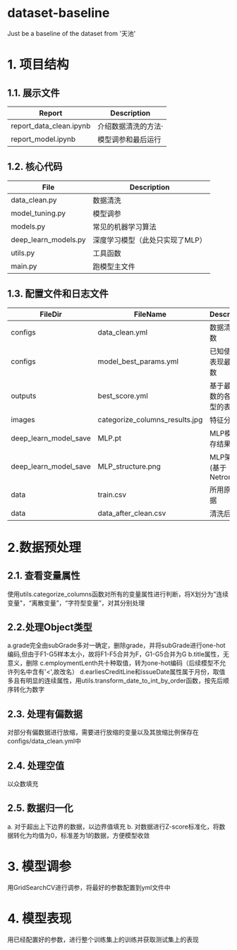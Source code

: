 # dataset-baseline
Just be a baseline of the dataset from '天池'
# 1. 项目结构
## 1.1. 展示文件
Report| Description
-|-
report_data_clean.ipynb | 介绍数据清洗的方法·
report_model.ipynb | 模型调参和最后运行

## 1.2. 核心代码
File| Description
-|-
data_clean.py|数据清洗
model_tuning.py|模型调参
models.py|常见的机器学习算法
deep_learn_models.py|深度学习模型（此处只实现了MLP）
utils.py|工具函数
main.py|跑模型主文件

## 1.3. 配置文件和日志文件
FileDir| FileName |Description
-|-|-
configs|data_clean.yml|数据清洗参数
configs|model_best_params.yml|已知使模型表现最好参数
outputs|best_score.yml|基于最好参数的各个模型的表现
images|categorize_columns_results.jpg|特征分类图
deep_learn_model_save|MLP.pt|MLP模型保存结果
deep_learn_model_save|MLP_structure.png|MLP架构图(基于Netron)
data|train.csv|所用原始数据
data|data_after_clean.csv|清洗后数据


# 2.数据预处理
## 2.1. 查看变量属性
使用utils.categorize_columns函数对所有的变量属性进行判断，将X划分为"连续变量"，“离散变量”，“字符型变量”，对其分别处理

## 2.2.处理Object类型
a.grade完全由subGrade多对一确定，删除grade，并将subGrade进行one-hot编码,但由于F1-G5样本太小，故将F1-F5合并为F，G1-G5合并为G
b.title属性，无意义，删除
c.employmentLenth共十种取值，转为one-hot编码（后续模型不允许列名中含有'<',故改名）
d.earliesCreditLine和issueDate属性属于月份，取值多且有明显的连续属性，用utils.transform_date_to_int_by_order函数，按先后顺序转化为数字

## 2.3. 处理有偏数据
对部分有偏数据进行放缩，需要进行放缩的变量以及其放缩比例保存在configs/data_clean.yml中
## 2.4. 处理空值
以众数填充
## 2.5. 数据归一化
a. 对于超出上下边界的数据，以边界值填充
b. 对数据进行Z-score标准化，将数据转化为均值为0，标准差为1的数据，方便模型收敛



# 3. 模型调参
用GridSearchCV进行调参，将最好的参数配置到yml文件中

# 4. 模型表现
用已经配置好的参数，进行整个训练集上的训练并获取测试集上的表现

